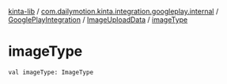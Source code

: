 [kinta-lib](../../../index.md) / [com.dailymotion.kinta.integration.googleplay.internal](../../index.md) / [GooglePlayIntegration](../index.md) / [ImageUploadData](index.md) / [imageType](./image-type.md)

# imageType

`val imageType: ImageType`